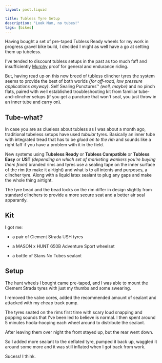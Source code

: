 ```yaml
---
layout: post.liquid

title: Tubless Tyre Setup
description: "Look Mum, no tubes!"
tags: [bikes]
---
```


Having bought a set of pre-taped Tubless Ready wheels for my work in progress gravel bike build, I decided I might as well have a go at setting them up tubeless.

I've tended to discount tubless setups in the past as too much faff and insufficiently [Murphy](https://en.wikipedia.org/wiki/Murphy's_law) proof for general and endurance riding.

But, having read up on this new breed of tubless clincher tyres the system seems to provide the best of both worlds *(for off-road, low pressure applications anyway)*. Self Sealing Punctures™ *(well, maybe)* and no pinch flats, paired with well established troubleshooting kit from familiar tube-and-clincher setups (if you get a puncture that won't seal, you just throw in an inner tube and carry on).

## Tube-what?

In case you are as clueless about tubless as I was about a month ago, traditional tubeless setups have used *tubular* tyres. Basically an inner tube with integrated tread that has to be *glued on to the rim* and sounds like a right faff if you have a problem with it in the field.

New systems using **Tubeless Ready** or **Tubless Compatible** or **Tubless Easy** or **UST** *(depending on which set of marketing wankers you're buying them from)* branded rims and tyres use a sealing tape on the inner surface of the rim (to make it airtight) and what is to all intents and purposes, a clincher tyre. Along with a liquid latex sealant to plug any gaps and make the whole thing airtight.

The tyre bead and the bead locks on the rim differ in design slightly from standard clinchers to provide a more secure seat and a better air seal apparantly.

## Kit

I got me:

+ a pair of Clement Strada USH tyres

+ a MASON x HUNT 650B Adventure Sport wheelset

+ a bottle of Stans No Tubes sealant

## Setup

The hunt wheels I bought came pre-taped, and I was able to mount the Clement Strada tyres with just my thumbs and some swearing.

I removed the valve cores, added the recommended amount of sealant and attacked with my cheap track pump.

The tyres seated on the rims first time with scary loud snapping and popping sounds that I've been led to believe is normal. I then spent around 5 minutes hoola-hooping each wheel around to distribute the sealant.

After leaving them over night the front stayed up, but the rear went down.

So I added more sealant to the deflated tyre, pumped it back up, waggled it around some more and it was still inflated when I got back from work.

Sucess! I think.
